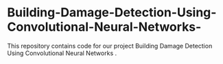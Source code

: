 # Building-Damage-Detection-Using-Convolutional-Neural-Networks-
This repository contains code for our project Building Damage Detection Using Convolutional Neural Networks .
